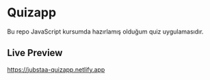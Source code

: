 # Quizapp

Bu repo JavaScript kursumda hazırlamış olduğum quiz uygulamasıdır.

## Live Preview

https://jubstaa-quizapp.netlify.app
